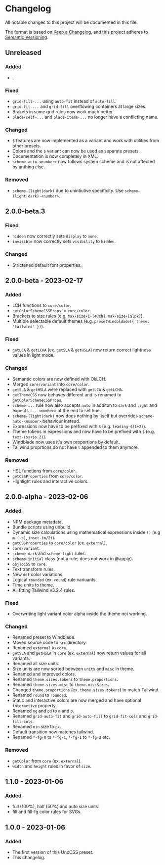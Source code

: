 # Changelog

All notable changes to this project will be documented in this file.

The format is based on [Keep a Changelog](https://keepachangelog.com/en/1.0.0/),
and this project adheres to [Semantic Versioning](https://semver.org/spec/v2.0.0.html).

## Unreleased

### Added

- .

### Fixed

- `grid-fill-...` using `auto-fit` instead of `auto-fill`.
- `grid-fit-...` and `grid-fill` overflowing containers at large sizes.
- Brakets in some grid rules now work much better.
- `place-self-...` and `place-items-...` no longer have a conflicting name.

### Changed

- `$` features are now implemented as a variant and work with utilities from other presets.
- Colors and the `$` variant can now be used as separate presets.
- Documentation is now completely in XML.
- `scheme-auto-<number>` now follows system scheme and is not affected by anthing else.

### Removed

- `scheme-(light|dark)` due to unintiutive specificity. Use `scheme-(light|dark)-<number>`.

## 2.0.0-beta.3

### Fixed

- `hidden` now correctly sets `display` to `none`.
- `invisible` now correctly sets `visibility` to `hidden`.

### Changed

- Strictened default font properties.

## 2.0.0-beta - 2023-02-17

### Added

- LCH functions to `core/color`.
- `getColorSchemeCSSProps` to `core/color`.
- Brackets to size rules (e.g. `max-size-i-[48ch]`, `max-size-[$lpx]`).
- Multiple selectable default themes (e.g. `presetWindbldade({ theme: 'tailwind' })`).

### Fixed

- `getLCA` & `getLCHA` (ex. `getSLA` & `getHSLA`) now return correct lightness values in light mode.

### Changed

- Semantic colors are now defined with OkLCH.
- Merged `core/variant` into `core/color`.
- `getSLA` & `getHSLA` were replaced with `getLCA` & `getLCHA`.
- `getThemeCSS` now behaves different and is renamed to `getColorSchemeCSSProps`.
- `scheme-...` rule now also accepts `auto` in additon to `dark` and `light` and expects `...-<number>` at the end to set hue.
- `scheme-(light|dark)` now does nothing by itself but overrides `scheme-auto-<number>` behaviour instead.
- Expressions now have to be prefixed with `$` (e.g. `leading-$(1+2)`).
- Theme tokens in expressions and now have to be prefixed with `$` (e.g. `text-($s+$s.2)`).
- Windblade now uses it's own proportions by default.
- Tailwind proprtions do not have `t` appended to them anymore.

### Removed

- HSL functions from `core/color`.
- `getCSSProperties` from `core/color`.
- Highlight rules and interactive colors.

## 2.0.0-alpha - 2023-02-06

### Added

- NPM package metadata.
- Bundle scripts using unbuild.
- Dynamic size calculations using mathematical expressions inside `()` (e.g `m-(-s)`, `inset-(m/2)`).
- `getCSSProperties` to `core/color` (ex. `external`).
- `core/variant`.
- `scheme-dark` and `scheme-light` rules.
- `scheme-initial` class (not a rule; does not work in @apply).
- `objToCSS` to `core`.
- Text transform rules.
- New `def` color variations.
- Logical `rounded` (ex. `round`) rule variuants.
- Time units to theme.
- All fitting Tailwind v3.2.4 rules.

### Fixed

- Overwriting light variant color alpha inside the theme not working.

### Changed

- Renamed preset to Windblade.
- Moved source code to `src` directory.
- Renamed `external` to `core`.
- `getSLA` and `getHSLA` in `core` (ex. `external`) now return values for all variants.
- Renamed all size units.
- Size units are now sorted between `units` and `misc` in theme.
- Renamed and improved colors.
- Renamed `theme.sizes.tokens` to `theme.proportions`.
- Renamed `theme.sizes.misc` to `theme.miscSizes`.
- Changed `theme.proportions` (ex. `theme.sizes.tokens`) to match Tailwind.
- Renamed `round` to `rounded`.
- Static and interactive colors are now merged and have optional `interactive` property.
- Renamed `mg` and `pd` to `m` and `p`.
- Renamed `grid-auto-fit` and `grid-auto-fill` to `grid-fit-cols` and `grid-fill-cols`.
- Renamed `min` size to `px`.
- Default transition now matches tailwind.
- Renamed `*-fg-0` to `*-fg-1`, `*-fg-1` to `*-fg-2` etc.

### Removed

- `getColor` from `core` (ex. `external`).
- `width` and `height` rules in favor of `size`.

## 1.1.0 - 2023-01-06

### Added

- full (100%), half (50%) and auto size units.
- fill and fill-fg color rules for SVGs.

## 1.0.0 - 2023-01-06

### Added

- The first version of this UnoCSS preset.
- This changelog.
